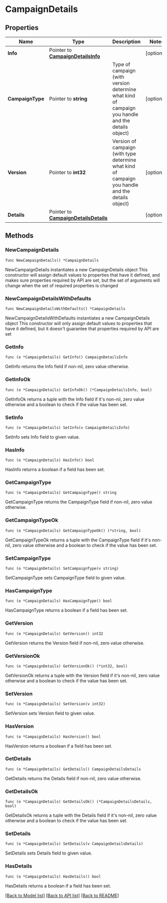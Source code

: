 # CampaignDetails

## Properties

Name | Type | Description | Notes
------------ | ------------- | ------------- | -------------
**Info** | Pointer to [**CampaignDetailsInfo**](CampaignDetailsInfo.md) |  | [optional] 
**CampaignType** | Pointer to **string** | Type of campaign (with version determine what kind of campaign you handle and the details object) | [optional] 
**Version** | Pointer to **int32** | Version of campaign (with type determine what kind of campaign you handle and the details object) | [optional] 
**Details** | Pointer to [**CampaignDetailsDetails**](CampaignDetailsDetails.md) |  | [optional] 

## Methods

### NewCampaignDetails

`func NewCampaignDetails() *CampaignDetails`

NewCampaignDetails instantiates a new CampaignDetails object
This constructor will assign default values to properties that have it defined,
and makes sure properties required by API are set, but the set of arguments
will change when the set of required properties is changed

### NewCampaignDetailsWithDefaults

`func NewCampaignDetailsWithDefaults() *CampaignDetails`

NewCampaignDetailsWithDefaults instantiates a new CampaignDetails object
This constructor will only assign default values to properties that have it defined,
but it doesn't guarantee that properties required by API are set

### GetInfo

`func (o *CampaignDetails) GetInfo() CampaignDetailsInfo`

GetInfo returns the Info field if non-nil, zero value otherwise.

### GetInfoOk

`func (o *CampaignDetails) GetInfoOk() (*CampaignDetailsInfo, bool)`

GetInfoOk returns a tuple with the Info field if it's non-nil, zero value otherwise
and a boolean to check if the value has been set.

### SetInfo

`func (o *CampaignDetails) SetInfo(v CampaignDetailsInfo)`

SetInfo sets Info field to given value.

### HasInfo

`func (o *CampaignDetails) HasInfo() bool`

HasInfo returns a boolean if a field has been set.

### GetCampaignType

`func (o *CampaignDetails) GetCampaignType() string`

GetCampaignType returns the CampaignType field if non-nil, zero value otherwise.

### GetCampaignTypeOk

`func (o *CampaignDetails) GetCampaignTypeOk() (*string, bool)`

GetCampaignTypeOk returns a tuple with the CampaignType field if it's non-nil, zero value otherwise
and a boolean to check if the value has been set.

### SetCampaignType

`func (o *CampaignDetails) SetCampaignType(v string)`

SetCampaignType sets CampaignType field to given value.

### HasCampaignType

`func (o *CampaignDetails) HasCampaignType() bool`

HasCampaignType returns a boolean if a field has been set.

### GetVersion

`func (o *CampaignDetails) GetVersion() int32`

GetVersion returns the Version field if non-nil, zero value otherwise.

### GetVersionOk

`func (o *CampaignDetails) GetVersionOk() (*int32, bool)`

GetVersionOk returns a tuple with the Version field if it's non-nil, zero value otherwise
and a boolean to check if the value has been set.

### SetVersion

`func (o *CampaignDetails) SetVersion(v int32)`

SetVersion sets Version field to given value.

### HasVersion

`func (o *CampaignDetails) HasVersion() bool`

HasVersion returns a boolean if a field has been set.

### GetDetails

`func (o *CampaignDetails) GetDetails() CampaignDetailsDetails`

GetDetails returns the Details field if non-nil, zero value otherwise.

### GetDetailsOk

`func (o *CampaignDetails) GetDetailsOk() (*CampaignDetailsDetails, bool)`

GetDetailsOk returns a tuple with the Details field if it's non-nil, zero value otherwise
and a boolean to check if the value has been set.

### SetDetails

`func (o *CampaignDetails) SetDetails(v CampaignDetailsDetails)`

SetDetails sets Details field to given value.

### HasDetails

`func (o *CampaignDetails) HasDetails() bool`

HasDetails returns a boolean if a field has been set.


[[Back to Model list]](../README.md#documentation-for-models) [[Back to API list]](../README.md#documentation-for-api-endpoints) [[Back to README]](../README.md)


